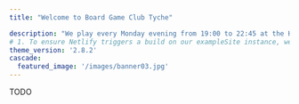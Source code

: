 ```yaml
---
title: "Welcome to Board Game Club Tyche"

description: "We play every Monday evening from 19:00 to 22:45 at the Herman Wesselink College, Startbaan 3 in Amstelveen"
# 1. To ensure Netlify triggers a build on our exampleSite instance, we need to change a file in the exampleSite directory.
theme_version: '2.8.2'
cascade:
  featured_image: '/images/banner03.jpg'
---
```


TODO
